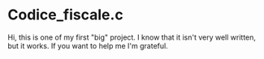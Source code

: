 # Codice_fiscale.c

Hi, this is one of my first "big" project.
I know that it isn't very well written, but it works.
If you want to help me I'm grateful.
